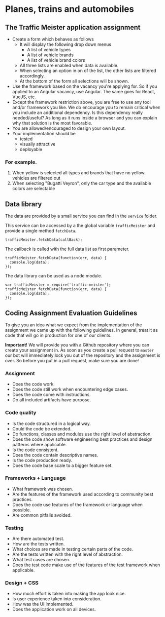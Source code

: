 # Planes, trains and automobiles

## The Traffic Meister application assignment

 - Create a form which behaves as follows
    - It will display the following drop down menus
      - A list of vehicle types
      - A list of vehicle brands
      - A list of vehicle brand colors
    - All three lists are enabled when data is available.
    - When selecting an option in on of the list, the other lists are filtered accordingly.
    - At the bottom of the form all selections will be shown.
  - Use the framework based on the vacancy you're applying for. So if you applied to an Angular vacancy, use Angular. The same goes for React, VueJS, etc.
  - Except the framework restriction above, you are free to use any tool and/or framework you like. We do encourage you to remain critical when you include an additional dependency. Is this dependency really needed/useful? As long as it runs inside a browser and you can explain why that solution is the most favorable.
  - You are allowed/encouraged to design your own layout.
  - Your implementation should be
      - tested
      - visually attractive
      - deployable

### For example.
1. When yellow is selected all types and brands that have no yellow vehicles are filtered out
2. When selecting "Bugatti Veyron", only the car type and the available colors are selectable

## Data library

The data are provided by a small service you can find in the `service` folder.

This service can be accessed by a the global variable `trafficMeister` and provide a single method `fetchData`.

```
trafficMeister.fetchData(callBack);
```

The callback is called with the full data list as first parameter.

```
trafficMeister.fetchData(function(err, data) {
  console.log(data);
});
```

The data library can be used as a node module.

```
var trafficMeister = require('traffic-meister');
trafficMeister.fetchData(function(err, data) {
  console.log(data);
});
```

## Coding Assignment Evaluation Guidelines

To give you an idea what we expect from the implementation of the assignment we came up with the following guidelines. In general, treat it as code that will go in production for one of our clients.

**Important!** We will provide you with a Github repository where you can create your assignment in. As soon as you create a pull request to `master` our bot will immediately lock you out of the repository and the assignment is over. So before you put in a pull request, make sure you are done!

### Assignment
* Does the code work.
* Does the code still work when encountering edge cases.
* Does the code come with instructions.
* Do all included artifacts have purpose.

### Code quality
* Is the code structured in a logical way.
* Could the code be extended.
* Do functions, classes and modules use the right level of abstraction.
* Does the code show software engineering best practices and design patterns where applicable.
* Is the code consistent.
* Does the code contain descriptive names.
* Is the code production ready.
* Does the code base scale to a bigger feature set.

### Frameworks + Language
* What framework was chosen.
* Are the features of the framework used according to community best practices.
* Does the code use features of the framework or language when possible.
* Are common pitfalls avoided.

### Testing
* Are there automated test.
* How are the tests written.
* What choices are made in testing certain parts of the code.
* Are the tests written with the right level of abstraction.
* What test cases are chosen.
* Does the test code make use of the features of the test framework when applicable.

### Design + CSS
* How much effort is taken into making the app look nice.
* Is user experience taken into consideration.
* How was the UI implemented.
* Does the application work on all devices.